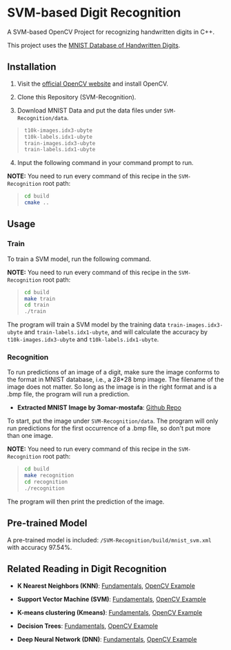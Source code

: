 # SVM-based Digit Recognition

A SVM-based OpenCV Project for recognizing handwritten digits in C++.

This project uses the [MNIST Database of Handwritten Digits](http://yann.lecun.com/exdb/mnist/).

## Installation

1. Visit the [official OpenCV website](https://opencv.org/get-started/) and install OpenCV.

2. Clone this Repository (SVM-Recognition).

3. Download MNIST Data and put the data files under `SVM-Recognition/data`.

> ```bash
> t10k-images.idx3-ubyte
> t10k-labels.idx1-ubyte
> train-images.idx3-ubyte
> train-labels.idx1-ubyte
> ```

4. Input the following command in your command prompt to run.

**NOTE:** You need to run every command of this recipe in the `SVM-Recognition` root path:
> ```bash
> cd build
> cmake ..
> ```

## Usage

### Train

To train a SVM model, run the following command.

**NOTE:** You need to run every command of this recipe in the `SVM-Recognition` root path:
> ```bash
> cd build
> make train
> cd train
> ./train
> ```

The program will train a SVM model by the training data `train-images.idx3-ubyte` and `train-labels.idx1-ubyte`, and will calculate the accuracy by `t10k-images.idx3-ubyte` and `t10k-labels.idx1-ubyte`.


### Recognition

To run predictions of an image of a digit, make sure the image conforms to the format in MNIST database, i.e., a 28*28 bmp image. The filename of the image does not matter. So long as the image is in the right format and is a .bmp file, the program will run a prediction. 

- **Extracted MNIST Image by 3omar-mostafa**: [Github Repo](https://github.com/3omar-mostafa/MNIST-dataset-extractor)

To start, put the image under `SVM-Recognition/data`. The program will only run predictions for the first occurrence of a .bmp file, so don't put more than one image.

**NOTE:** You need to run every command of this recipe in the `SVM-Recognition` root path:
> ```bash
> cd build
> make recognition
> cd recognition
> ./recognition
> ```

The program will then print the prediction of the image.


## Pre-trained Model

A pre-trained model is included: `/SVM-Recognition/build/mnist_svm.xml` with accuracy 97.54%.

## Related Reading in Digit Recognition

- **K Nearest Neighbors (KNN)**: [Fundamentals](https://www.analyticsvidhya.com/blog/2018/03/introduction-k-neighbours-algorithm-clustering/), [OpenCV Example](https://docs.opencv.org/4.x/dd/de1/classcv_1_1ml_1_1KNearest.html)

- **Support Vector Machine (SVM)**: [Fundamentals](https://www.kaggle.com/code/prashant111/svm-classifier-tutorial), [OpenCV Example](https://docs.opencv.org/3.4/d1/d73/tutorial_introduction_to_svm.html)

- **K-means clustering (Kmeans)**: [Fundamentals](https://reasonabledeviations.com/2019/10/02/k-means-in-cpp/), [OpenCV Example](https://docs.opencv.org/3.4/d1/d5c/tutorial_py_kmeans_opencv.html)

- **Decision Trees**: [Fundamentals](https://www.geeksforgeeks.org/decision-tree/), [OpenCV Example](https://docs.opencv.org/4.x/dc/dd6/ml_intro.html)

- **Deep Neural Network (DNN)**: [Fundamentals](https://www.simplilearn.com/tutorials/deep-learning-tutorial/multilayer-perceptron), [OpenCV Example](https://docs.opencv.org/4.x/dc/dd6/ml_intro.html)
